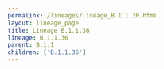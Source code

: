 ```yaml
---
permalink: /lineages/lineage_B.1.1.36.html
layout: lineage_page
title: Lineage B.1.1.36
lineage: B.1.1.36
parent: B.1.1
children: ['B.1.1.36']
---
```

